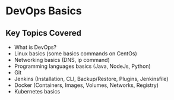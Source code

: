 # DevOps Basics
## Key Topics Covered
- What is DevOps?
- Linux basics (some basics commands on CentOs)
- Networking basics (DNS, ip command)
- Programming languages basics (Java, NodeJs, Python)
- Git
- Jenkins (Installation, CLI, Backup/Restore, Plugins, Jenkinsfile)
- Docker (Containers, Images, Volumes, Networks, Registry)
- Kubernetes basics